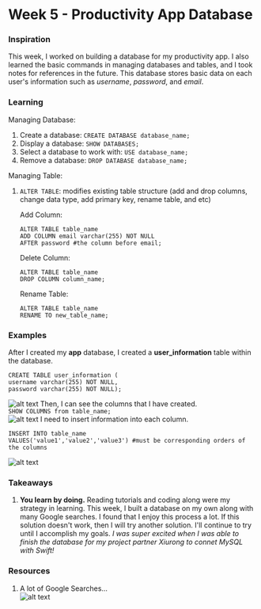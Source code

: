 # Week 5 - Productivity App Database

### Inspiration
This week, I worked on building a database for my productivity app. I also learned the basic commands in managing databases and tables, and I took notes for references in the future. This database stores basic data on each user's information such as _username_, _password_, and _email_. 

### Learning
Managing Database:
1. Create a database: ```CREATE DATABASE database_name;```
2. Display a database: ```SHOW DATABASES;```
3. Select a database to work with: ```USE database_name;```
4. Remove a database: ```DROP DATABASE database_name;```

Managing Table:
1. `ALTER TABLE`: modifies existing table structure (add and drop columns, change data type, add primary key, rename table, and etc)
    
    Add Column:
    ``` 
    ALTER TABLE table_name
    ADD COLUMN email varchar(255) NOT NULL
    AFTER password #the column before email;
    ```
    Delete Column:
    ```
    ALTER TABLE table_name
    DROP COLUMN column_name;
    ```
    Rename Table:
    ```
    ALTER TABLE table_name
    RENAME TO new_table_name;
    ```

### Examples
After I created my __app__ database, I created a __user_information__ table within the database.
```
CREATE TABLE user_information (
username varchar(255) NOT NULL,
password varchar(255) NOT NULL);
```
![alt text]()
Then, I can see the columns that I have created. <br>
```SHOW COLUMNS from table_name;```
<br>
![alt text]()
I need to insert information into each column. <br>
```
INSERT INTO table_name
VALUES('value1','value2','value3') #must be corresponding orders of the columns
```
![alt text]()

### Takeaways 
1. __You learn by doing.__ Reading tutorials and coding along were my strategy in learning. This week, I built a database on my own along with many Google searches. I found that I enjoy this process a lot. If this solution doesn't work, then I will try another solution. I'll continue to try until I accomplish my goals. _I was super excited when I was able to finish the database for my project partner Xiurong to connet MySQL with Swift!_

### Resources
1. A lot of Google Searches... <br>
![alt text]()